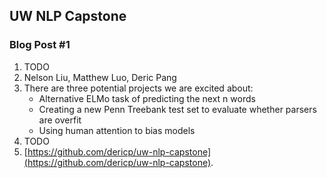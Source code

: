 ## UW NLP Capstone

### Blog Post \#1

1. TODO
2. Nelson Liu, Matthew Luo, Deric Pang
3. There are three potential projects we are excited about:
    * Alternative ELMo task of predicting the next n words
    * Creating a new Penn Treebank test set to evaluate whether parsers are
      overfit
    * Using human attention to bias models
4. TODO
5. [https://github.com/dericp/uw-nlp-capstone](https://github.com/dericp/uw-nlp-capstone).
